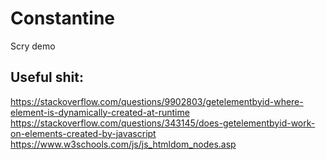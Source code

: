 # Constantine
Scry demo



## Useful shit:

https://stackoverflow.com/questions/9902803/getelementbyid-where-element-is-dynamically-created-at-runtime
https://stackoverflow.com/questions/343145/does-getelementbyid-work-on-elements-created-by-javascript
https://www.w3schools.com/js/js_htmldom_nodes.asp
